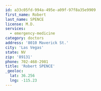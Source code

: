 ```yaml
---
id: a33c05fd-994a-495e-a09f-97f8a35e9909
first_name: Robert
last_name: SPENCE
license: M.D.
services:
  - emergency-medicine
category: doctors
address: '8010 Maverick St.'
city: 'Las Vegas'
state: NV
zip: '89131'
phone: 702-468-2981
title: 'Robert SPENCE'
_geoloc:
  lat: 36.256
  lng: -115.23
---
```

